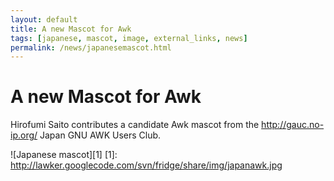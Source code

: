 ```yaml
---
layout: default
title: A new Mascot for Awk
tags: [japanese, mascot, image, external_links, news]
permalink: /news/japanesemascot.html
---
```


A new Mascot for Awk
====================

Hirofumi Saito contributes a candidate Awk mascot from the
<http://gauc.no-ip.org/> Japan GNU AWK Users Club.

![Japanese mascot][1]
[1]: http://lawker.googlecode.com/svn/fridge/share/img/japanawk.jpg
